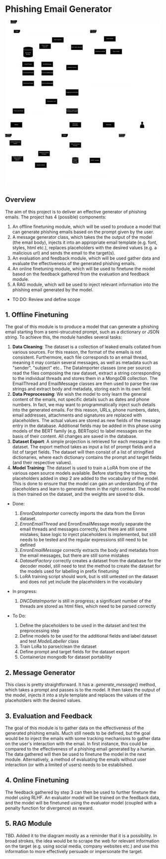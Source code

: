 # Phishing Email Generator
[![Optional Image Description](https://github.com/emaroppo/phish-gen/blob/main/docs/diagrams/thumbs/Dissertation_Diagram_thumb.png?raw=true)](https://github.com/emaroppo/phish-gen/blob/main/docs/diagrams/Dissertation_Diagram.png?raw=true)
## Overview
The aim of this project is to deliver an effective generator of phishing emails. The project has 4 (possible) components:
1. An offline finetuning module, which will be used to produce a model that can generate phishing emails based on the prompt given by the user.
2. A message generator class, which takes the the output of the model (the email body), injects it into an appropriate email template (e.g. font, styles, html etc.), replaces placeholders with the desired values (e.g. a malicious url) and sends the email to the target(s). 
3. An evaluation and feedback module, which will be used gather data and evaluate the effectiveness of the generated phishing emails.
4. An online finetuning module, which will be used to finetune the model based on the feedback gathered from the evaluation and feedback module.
5. A RAG module, which will be used to inject relevant information into the phishing email generated by the model.
- TO DO: Review and define scope

## 1. Offline Finetuning
The goal of this module is to produce a model that can generate a phishing email starting from a semi-strucutred prompt, such as a dictionary or JSON string. To achieve this, the module handles several tasks:
1. **Data Cleaning**: The dataset is a collection of leaked emails collated from various sources. For this reason, the format of the emails is not consistent. Furthermore, each file corresponds to an email thread, meaning it may contain several messages, as well as metadata such as "sender", "subject" etc.. The DataImporter classes (one per source) read the files composing the raw dataset, extract a string corresponding to the individual threads and stores them in a MongoDB collection. The EmailThread and EmailMessage classes are then used to parse the raw strings and extract body and metadata, storing each in its own field.
2. **Data Preprocessing**: We wish the model to only learn the general content of the emails, not specific details such as dates and phone numbers. In fact, we may want to programmatically inject such details into the generated emails. For this reason, URLs, phone numbers, dates, email addresses, attachments and signatures are replaced with placeholders. The actual values are stored as new fields of the message entry in the database. Additional fields may be added in this phase using models of the BERT family (e.g. BERTopic) to label messages on the basis of their content. All changes are saved in the database.
3. **Dataset Export**: A simple projection is retrieved for each message in the dataset. The export method takes as input a list of prompt fields and a list of target fields. The dataset will then consist of a list of stringified dictionaries, where each dictionary contains the prompt and target fields (and their respective values).
3. **Model Training**: The dataset is used to train a LoRA from one of the various open source models available. Before starting the training, the placeholders added in step 2 are added to the vocabulary of the model. This is done to ensure that the model can gain an understanding of the placeholders and learn to generate them in the right context. The model is then trained on the dataset, and the weights are saved to disk.

- Done:
    1. *EnronDataImporter* correctly imports the data from the Enron dataset.
    2. *EnronEmailThread* and EnronEmailMessage mostly separate the email threads and messages correctly, but there are still some mistakes; base logic to inject placeholders is implemented, but still needs to be tested and the regular expressions still need to be defined
    3. *EnronEmailMessage* correctly extracts the body and metadata from the email messages, but there are still some mistakes
    4. *DatasetFactory* correctly creates a dataset from the database for the decoder model, still need to test the method to create the dataset for the models used for labelling in prefix finetuning
    5. LoRA training script should work, but is still untested on the dataset and does not yet include the placeholders in the vocabulary

- In progress:
    1. *DNCDataImporter* is still in progress; a significant number of the threads are stored as html files, which need to be parsed correctly

- To Do:
    1. Define the placeholders to be used in the dataset and test the preprocessing step
    2. Define models to be used for the additional fields and label dataset and test *ModelLabeller* class
    3. Train LoRa to parse/clean the dataset
    4. Define prompt and target fields for the dataset export
    5. Containerize mongodb for dataset portability

## 2. Message Generator
This class is pretty straightforward. It has a *.generate_message()* method, which takes a prompt and passes is to the model. It then takes the output of the model, injects it into a style template and replaces the values of the placeholders with the desired values.

## 3. Evaluation and Feedback
The goal of this module is to gather data on the effectiveness of the generated phishing emails. Much still needs to be defined, but the goal would be to inject the emails with some tracking mechanisms to gather data on the user's interaction with the email. In first instance, this could be compared to the effectiveness of a phishing email generated by a human. The data gathered will then be used to finetune the model in the next module. Alternatively, a method of evaluating the emails without user interaction (or with a limited of users) needs to be established.

## 4. Online Finetuning
The feedback gathered by step 3 can then be used to further finetune the model using RLHF. An evaluator model will be trained on the feedback data, and the model will be finetuned using the evaluator model (coupled with a penalty function for divergence) as reward.

## 5. RAG Module
TBD. Added it to the diagram mostly as a reminder that it is a possibility. In broad strokes, the idea would be to scrape the web for relevant information on the target (e.g. using social media, company websites etc.) and use this information to more effectively persuade or impersonate the target.